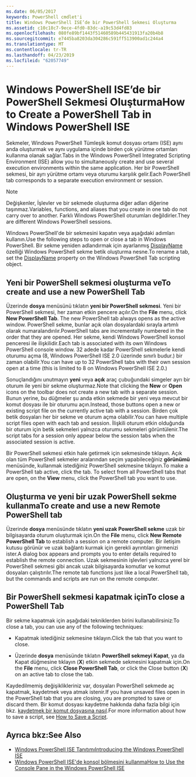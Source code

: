 ```yaml
---
ms.date: 06/05/2017
keywords: PowerShell cmdlet'i
title: Windows PowerShell ISE’de bir PowerShell Sekmesi Oluşturma
ms.assetid: c10c18c7-9ece-4fd0-83dc-a19c53d4fd83
ms.openlocfilehash: 080fe89bf1443f51460589b445431913fa20b4b8
ms.sourcegitcommit: e7445ba8203da304286c591ff513900ad1c244a4
ms.translationtype: MT
ms.contentlocale: tr-TR
ms.lasthandoff: 04/23/2019
ms.locfileid: "62057749"
---
```

# <a name="how-to-create-a-powershell-tab-in-windows-powershell-ise"></a><span data-ttu-id="7cf5d-103">Windows PowerShell ISE’de bir PowerShell Sekmesi Oluşturma</span><span class="sxs-lookup"><span data-stu-id="7cf5d-103">How to Create a PowerShell Tab in Windows PowerShell ISE</span></span>

<span data-ttu-id="7cf5d-104">Sekmeler, Windows PowerShell Tümleşik komut dosyası ortamı (ISE) aynı anda oluşturmak ve aynı uygulama içinde birden çok yürütme ortamları kullanma olanak sağlar.</span><span class="sxs-lookup"><span data-stu-id="7cf5d-104">Tabs in the Windows PowerShell Integrated Scripting Environment (ISE) allow you to simultaneously create and use several execution environments within the same application.</span></span>
<span data-ttu-id="7cf5d-105">Her bir PowerShell sekmesi, bir ayrı yürütme ortamı veya oturumu karşılık gelir.</span><span class="sxs-lookup"><span data-stu-id="7cf5d-105">Each PowerShell tab corresponds to a separate execution environment or session.</span></span>

> [!NOTE]
> <span data-ttu-id="7cf5d-106">Değişkenler, İşlevler ve bir sekmede oluşturma diğer adları diğerine taşınmaz.</span><span class="sxs-lookup"><span data-stu-id="7cf5d-106">Variables, functions, and aliases that you create in one tab do not carry over to another.</span></span> <span data-ttu-id="7cf5d-107">Farklı Windows PowerShell oturumları değildirler.</span><span class="sxs-lookup"><span data-stu-id="7cf5d-107">They are different Windows PowerShell sessions.</span></span>

<span data-ttu-id="7cf5d-108">Windows PowerShell'de bir sekmesini kapatın veya aşağıdaki adımları kullanın.</span><span class="sxs-lookup"><span data-stu-id="7cf5d-108">Use the following steps to open or close a tab in Windows PowerShell.</span></span>
<span data-ttu-id="7cf5d-109">Bir sekme yeniden adlandırmak için ayarlanmış [DisplayName](object-model/The-PowerShellTab-Object.md#displayname) özelliği Windows PowerShell sekme betik oluşturma nesne.</span><span class="sxs-lookup"><span data-stu-id="7cf5d-109">To rename a tab, set the [DisplayName](object-model/The-PowerShellTab-Object.md#displayname) property on the Windows PowerShell Tab scripting object.</span></span>

## <a name="to-create-and-use-a-new-powershell-tab"></a><span data-ttu-id="7cf5d-110">Yeni bir PowerShell sekmesi oluşturma ve</span><span class="sxs-lookup"><span data-stu-id="7cf5d-110">To create and use a new PowerShell Tab</span></span>

<span data-ttu-id="7cf5d-111">Üzerinde **dosya** menüsünü tıklatın **yeni bir PowerShell sekmesi**. Yeni bir PowerShell sekmesi, her zaman etkin pencere açılır.</span><span class="sxs-lookup"><span data-stu-id="7cf5d-111">On the **File** menu, click **New PowerShell Tab**. The new PowerShell tab always opens as the active window.</span></span>
<span data-ttu-id="7cf5d-112">PowerShell sekme, bunlar açık olan dosyalardaki sırayla artımlı olarak numaralandırılır.</span><span class="sxs-lookup"><span data-stu-id="7cf5d-112">PowerShell tabs are incrementally numbered in the order that they are opened.</span></span>
<span data-ttu-id="7cf5d-113">Her sekme, kendi Windows PowerShell konsol penceresi ile ilişkilidir.</span><span class="sxs-lookup"><span data-stu-id="7cf5d-113">Each tab is associated with its own Windows PowerShell console window.</span></span>
<span data-ttu-id="7cf5d-114">32 adede kadar PowerShell sekmelerle kendi oturumu açma (8, Windows PowerShell ISE 2.0 üzerinde sınırlı budur.) bir zaman olabilir.</span><span class="sxs-lookup"><span data-stu-id="7cf5d-114">You can have up to 32 PowerShell tabs with their own session open at a time (this is limited to 8 on Windows PowerShell ISE 2.0.)</span></span>

<span data-ttu-id="7cf5d-115">Sonuçlandığını unutmayın **yeni** veya **açık** araç çubuğundaki simgeler ayrı bir oturum ile yeni bir sekme oluşturmaz.</span><span class="sxs-lookup"><span data-stu-id="7cf5d-115">Note that clicking the **New** or **Open** icons on the toolbar does not create a new tab with a separate session.</span></span>
<span data-ttu-id="7cf5d-116">Bunun yerine, bu düğmeler şu anda etkin sekmede bir yeni veya mevcut bir komut dosyası ile bir oturumu açın.</span><span class="sxs-lookup"><span data-stu-id="7cf5d-116">Instead, those buttons open a new or existing script file on the currently active tab with a session.</span></span>
<span data-ttu-id="7cf5d-117">Birden çok betik dosyaları her bir sekme ve oturum açma olabilir.</span><span class="sxs-lookup"><span data-stu-id="7cf5d-117">You can have multiple script files open with each tab and session.</span></span>
<span data-ttu-id="7cf5d-118">İlişkili oturum etkin olduğunda bir oturum için betik sekmeleri yalnızca oturumu sekmeleri görüntülenir.</span><span class="sxs-lookup"><span data-stu-id="7cf5d-118">The script tabs for a session only appear below the session tabs when the associated session is active.</span></span>

<span data-ttu-id="7cf5d-119">Bir PowerShell sekmesi etkin hale getirmek için sekmesinde tıklayın. Açık olan tüm PowerShell sekmeler aralarından seçim yapabileceğiniz **görünümü** menüsünde, kullanmak istediğiniz PowerShell sekmesine tıklayın.</span><span class="sxs-lookup"><span data-stu-id="7cf5d-119">To make a PowerShell tab active, click the tab. To select from all PowerShell tabs that are open, on the **View** menu, click the PowerShell tab you want to use.</span></span>

## <a name="to-create-and-use-a-new-remote-powershell-tab"></a><span data-ttu-id="7cf5d-120">Oluşturma ve yeni bir uzak PowerShell sekme kullanma</span><span class="sxs-lookup"><span data-stu-id="7cf5d-120">To create and use a new Remote PowerShell tab</span></span>

<span data-ttu-id="7cf5d-121">Üzerinde **dosya** menüsünde tıklatın **yeni uzak PowerShell sekme** uzak bir bilgisayarda oturum oluşturmak için.</span><span class="sxs-lookup"><span data-stu-id="7cf5d-121">On the **File** menu, click **New Remote PowerShell Tab** to establish a session on a remote computer.</span></span>
<span data-ttu-id="7cf5d-122">Bir iletişim kutusu görünür ve uzak bağlantı kurmak için gerekli ayrıntıları girmenizi ister.</span><span class="sxs-lookup"><span data-stu-id="7cf5d-122">A dialog box appears and prompts you to enter details required to establish the remote connection.</span></span>
<span data-ttu-id="7cf5d-123">Uzak sekmesinin işlevleri yalnızca yerel bir PowerShell sekmesi gibi ancak uzak bilgisayarda komutlar ve komut dosyaları çalıştırılır.</span><span class="sxs-lookup"><span data-stu-id="7cf5d-123">The remote tab functions just like a local PowerShell tab, but the commands and scripts are run on the remote computer.</span></span>

## <a name="to-close-a-powershell-tab"></a><span data-ttu-id="7cf5d-124">Bir PowerShell sekmesi kapatmak için</span><span class="sxs-lookup"><span data-stu-id="7cf5d-124">To close a PowerShell Tab</span></span>

<span data-ttu-id="7cf5d-125">Bir sekme kapatmak için aşağıdaki tekniklerden birini kullanabilirsiniz:</span><span class="sxs-lookup"><span data-stu-id="7cf5d-125">To close a tab, you can use any of the following techniques:</span></span>

- <span data-ttu-id="7cf5d-126">Kapatmak istediğiniz sekmesine tıklayın.</span><span class="sxs-lookup"><span data-stu-id="7cf5d-126">Click the tab that you want to close.</span></span>

- <span data-ttu-id="7cf5d-127">Üzerinde **dosya** menüsünde tıklatın **PowerShell sekmeyi Kapat**, ya da Kapat düğmesine tıklayın (**X**) etkin sekmede sekmesini kapatmak için.</span><span class="sxs-lookup"><span data-stu-id="7cf5d-127">On the **File** menu, click **Close PowerShell Tab**, or click  the Close button  (**X**) on an active tab to close the tab.</span></span>

<span data-ttu-id="7cf5d-128">Kaydedilmemiş değişiklikleriniz var, dosyaları PowerShell sekmede aç kapatmak, kaydetmek veya atmak istenir.</span><span class="sxs-lookup"><span data-stu-id="7cf5d-128">If you have unsaved files open in the PowerShell tab that you are closing, you are prompted to save or discard them.</span></span>
<span data-ttu-id="7cf5d-129">Bir komut dosyası kaydetme hakkında daha fazla bilgi için bkz. [kaydetmek bir komut dosyasına nasıl](How-to-Write-and-Run-Scripts-in-the-Windows-PowerShell-ISE.md#how-to-save-a-script).</span><span class="sxs-lookup"><span data-stu-id="7cf5d-129">For more information about how to save a script, see [How to Save a Script](How-to-Write-and-Run-Scripts-in-the-Windows-PowerShell-ISE.md#how-to-save-a-script).</span></span>

## <a name="see-also"></a><span data-ttu-id="7cf5d-130">Ayrıca bkz:</span><span class="sxs-lookup"><span data-stu-id="7cf5d-130">See Also</span></span>

- [<span data-ttu-id="7cf5d-131">Windows PowerShell ISE Tanıtımı</span><span class="sxs-lookup"><span data-stu-id="7cf5d-131">Introducing the Windows PowerShell ISE</span></span>](Introducing-the-Windows-PowerShell-ISE.md)
- [<span data-ttu-id="7cf5d-132">Windows PowerShell ISE'de konsol bölmesini kullanma</span><span class="sxs-lookup"><span data-stu-id="7cf5d-132">How to Use the Console Pane in the Windows PowerShell ISE</span></span>](How-to-Use-the-Console-Pane-in-the-Windows-PowerShell-ISE.md)